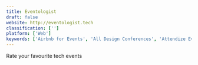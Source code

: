 ```yaml
---
title: Eventologist
draft: false 
website: http://eventologist.tech
classification: ['']
platform: ['Web']
keywords: ['Airbnb for Events', 'All Design Conferences', 'Attendize Event Ticketing', 'AweConf', 'Awesome Mobile Conferences', 'Conference Badge', 'Design Conferences 2019', 'Event Hunt', 'Eventbrite', 'Eventil', 'EventsFrame', 'Finder', 'Konflist', 'Leade.rs', 'Notist', 'TechEvents.co', 'The Bosco', 'WeBeam', 'conferCal']
---
```

Rate your favourite tech events
